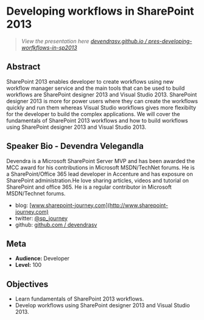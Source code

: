 Developing workflows in SharePoint 2013
=========================================
> *View the presentation here [devendrasv.github.io / pres-developing-worfkflows-in-sp2013](http://devendrasv.github.io/pres-developing-worfkflows-in-sp2013)*

Abstract
---------
SharePoint 2013 enables developer to create workflows using new workflow manager service and the main tools that can be used to build workflows are SharePoint designer 2013 and Visual Studio 2013. SharePoint designer 2013 is more for power users where they can create the workflows quickly and run them whereas Visual Studio workflows gives more flexibilty for the developer to build the complex applications. We will cover the fundamentals of SharePoint 2013 workflows and how to build workflows using SharePoint designer 2013 and Visual Studio 2013.

Speaker Bio - Devendra Velegandla
---------------------------------
Devendra is a Microsoft SharePoint Server MVP and has been awarded the MCC award for his contributions in Microsoft MSDN/TechNet forums. He is a SharePoint/Office 365 lead developer in Accenture and has exposure on SharePoint administration.He love sharing articles, videos and tutorial on SharePoint and office 365. He is a regular contributor in Microsoft MSDN/Technet forums. 

- blog: [www.sharepoint-journey.com](http://www.sharepoint-journey.com)
- twitter: [@sp_journey](http://www.twitter.com/sp_journey)
- github: [github.com / devendrasv](http://github.com/devendrasv)


Meta
----
- **Audience:** Developer
- **Level:** 100

Objectives
----------
- Learn fundamentals of SharePoint 2013 workflows.
- Develop workflows using SharePoint designer 2013 and Visual Studio 2013.
